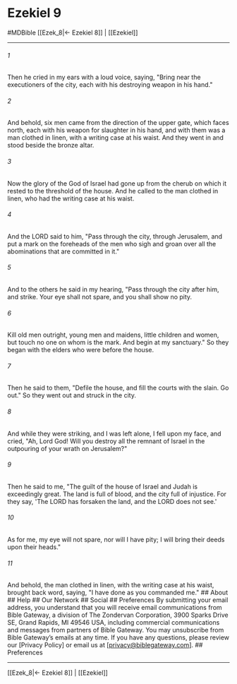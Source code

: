 # Ezekiel 9
#MDBible
[[Ezek_8|← Ezekiel 8]] | [[Ezekiel]]

***






###### 1 


Then he cried in my ears with a loud voice, saying, "Bring near the executioners of the city, each with his destroying weapon in his hand." 





###### 2 


And behold, six men came from the direction of the upper gate, which faces north, each with his weapon for slaughter in his hand, and with them was a man clothed in linen, with a writing case at his waist. And they went in and stood beside the bronze altar. 





###### 3 


Now the glory of the God of Israel had gone up from the cherub on which it rested to the threshold of the house. And he called to the man clothed in linen, who had the writing case at his waist. 





###### 4 


And the LORD said to him, "Pass through the city, through Jerusalem, and put a mark on the foreheads of the men who sigh and groan over all the abominations that are committed in it." 





###### 5 


And to the others he said in my hearing, "Pass through the city after him, and strike. Your eye shall not spare, and you shall show no pity. 





###### 6 


Kill old men outright, young men and maidens, little children and women, but touch no one on whom is the mark. And begin at my sanctuary." So they began with the elders who were before the house. 





###### 7 


Then he said to them, "Defile the house, and fill the courts with the slain. Go out." So they went out and struck in the city. 





###### 8 


And while they were striking, and I was left alone, I fell upon my face, and cried, "Ah, Lord God! Will you destroy all the remnant of Israel in the outpouring of your wrath on Jerusalem?" 





###### 9 


Then he said to me, "The guilt of the house of Israel and Judah is exceedingly great. The land is full of blood, and the city full of injustice. For they say, 'The LORD has forsaken the land, and the LORD does not see.' 





###### 10 


As for me, my eye will not spare, nor will I have pity; I will bring their deeds upon their heads." 





###### 11 


And behold, the man clothed in linen, with the writing case at his waist, brought back word, saying, "I have done as you commanded me." ## About ## Help ## Our Network ## Social ## Preferences By submitting your email address, you understand that you will receive email communications from Bible Gateway, a division of The Zondervan Corporation, 3900 Sparks Drive SE, Grand Rapids, MI 49546 USA, including commercial communications and messages from partners of Bible Gateway. You may unsubscribe from Bible Gateway&rsquo;s emails at any time. If you have any questions, please review our [Privacy Policy] or email us at [privacy@biblegateway.com]. ## Preferences

***

[[Ezek_8|← Ezekiel 8]] | [[Ezekiel]]
